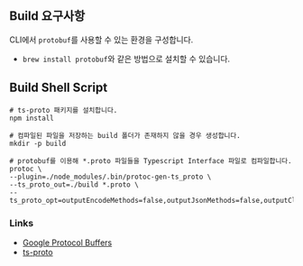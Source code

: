 ## Build 요구사항

CLI에서 `protobuf`를 사용할 수 있는 환경을 구성합니다.

- `brew install protobuf`와 같은 방법으로 설치할 수 있습니다.

## Build Shell Script

``` shell
# ts-proto 패키지를 설치합니다.
npm install

# 컴파일된 파일을 저장하는 build 폴더가 존재하지 않을 경우 생성합니다.
mkdir -p build

# protobuf를 이용해 *.proto 파일들을 Typescript Interface 파일로 컴파일합니다.
protoc \
--plugin=./node_modules/.bin/protoc-gen-ts_proto \
--ts_proto_out=./build *.proto \
--ts_proto_opt=outputEncodeMethods=false,outputJsonMethods=false,outputClientImpl=false
```

### Links

- [Google Protocol Buffers](https://developers.google.com/protocol-buffers?hl=ko)
- [ts-proto](https://github.com/stephenh/ts-protohttps://github.com/stephenh/ts-proto)
